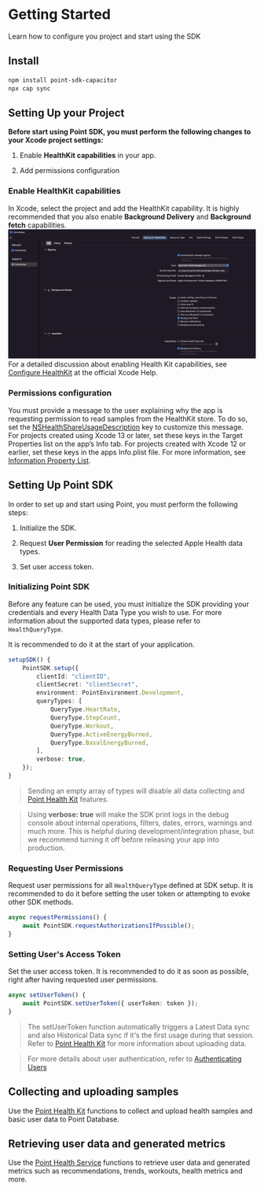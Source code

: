 # Getting Started

Learn how to configure you project and start using the SDK

## Install

```bash
npm install point-sdk-capacitor
npx cap sync
```

## Setting Up your Project

**Before start using Point SDK, you must perform the following changes to your Xcode project settings:**

1. Enable **HealthKit capabilities** in your app.

2. Add permissions configuration

### Enable HealthKit capabilities

In Xcode, select the project and add the HealthKit capability.
It is highly recommended that you also enable **Background Delivery** and **Background fetch** capabilities.
![Project capabilities.](Project-config.png)
For a detailed discussion about enabling Health Kit capabilities, see [Configure HealthKit](https://help.apple.com/xcode/mac/current/#/dev1a5823416) at the official Xcode Help.

### Permissions configuration

You must provide a message to the user explaining why the app is requesting permission to read samples from the HealthKit store.
To do so, set the [NSHealthShareUsageDescription](https://developer.apple.com/documentation/bundleresources/information_property_list/nshealthshareusagedescription) key to customize this message.
For projects created using Xcode 13 or later, set these keys in the Target Properties list on the app’s Info tab.
For projects created with Xcode 12 or earlier, set these keys in the apps Info.plist file.
For more information, see [Information Property List](https://developer.apple.com/documentation/bundleresources/information_property_list).

## Setting Up Point SDK

In order to set up and start using Point, you must perform the following steps:

1. Initialize the SDK.

2. Request **User Permission** for reading the selected Apple Health data types.

3. Set user access token.

### Initializing Point SDK

Before any feature can be used, you must initialize the SDK providing your credentials and every Health Data Type you wish to use. For more information about the supported data types, please refer to `HealthQueryType`.

It is recommended to do it at the start of your application.

```typescript
setupSDK() {
    PointSDK.setup({
        clientId: "clientID",
        clientSecret: "clientSecret",
        environment: PointEnvironment.Development,
        queryTypes: [
            QueryType.HeartRate,
            QueryType.StepCount,
            QueryType.Workout,
            QueryType.ActiveEnergyBurned,
            QueryType.BasalEnergyBurned,
        ],
        verbose: true,
    });
}
```

> Sending an empty array of types will disable all data collecting and [Point Health Kit](PointHealthKit.md) features.

> Using **verbose: true** will make the SDK print logs in the debug console about internal operations, filters, dates, errors, warnings and much more. This is helpful during development/integration phase, but we recommend turning it off before releasing your app into production.

### Requesting User Permissions

Request user permissions for all `HealthQueryType` defined at SDK setup. It is recommended to do it before setting the user token or attempting to evoke other SDK methods.

```typescript
async requestPermissions() {
    await PointSDK.requestAuthorizationsIfPossible();
}
```

### Setting User's Access Token

Set the user access token. It is recommended to do it as soon as possible, right after having requested user permissions.

```typescript
async setUserToken() {
    await PointSDK.setUserToken({ userToken: token });
}
```

> The setUserToken function automatically triggers a Latest Data sync and also Historical Data sync if it's the first usage during that session. Refer to [Point Health Kit](PointHealthKit.md) for more information about uploading data.

> For more details about user authentication, refer to [Authenticating Users](AuthenticatingUsers.md)

## Collecting and uploading samples

Use the [Point Health Kit](PointHealthKit.md) functions to collect and upload health samples and basic user data to Point Database.

## Retrieving user data and generated metrics

Use the [Point Health Service](PointAPI.md) functions to retrieve user data and generated metrics such as recommendations, trends, workouts, health metrics and more.
